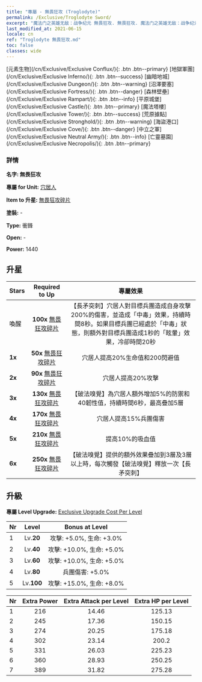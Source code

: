 ```yaml
---
title: "專屬 - 無畏狂攻 (Troglodyte)"
permalink: /Exclusive/Troglodyte Sword/
excerpt: "魔法门之英雄无敌：战争纪元 無畏狂攻. 無畏狂攻. 魔法门之英雄无敌：战争纪元 專屬 無畏狂攻. 穴居人 專屬."
last_modified_at: 2021-06-15
locale: cn
ref: "Troglodyte 無畏狂攻.md"
toc: false
classes: wide
---
```

 [元素生物](/cn/Exclusive/Exclusive Conflux/){: .btn .btn--primary} [地獄軍團](/cn/Exclusive/Exclusive Inferno/){: .btn .btn--success} [幽暗地城](/cn/Exclusive/Exclusive Dungeon/){: .btn .btn--warning} [沼澤要塞](/cn/Exclusive/Exclusive Fortress/){: .btn .btn--danger} [森林壁壘](/cn/Exclusive/Exclusive Rampart/){: .btn .btn--info} [平原城堡](/cn/Exclusive/Exclusive Castle/){: .btn .btn--primary} [魔法塔樓](/cn/Exclusive/Exclusive Tower/){: .btn .btn--success} [荒原據點](/cn/Exclusive/Exclusive Stronghold/){: .btn .btn--warning} [海盜港口](/cn/Exclusive/Exclusive Cove/){: .btn .btn--danger} [中立之軍](/cn/Exclusive/Exclusive Neutral Army/){: .btn .btn--info} [亡靈墓園](/cn/Exclusive/Exclusive Necropolis/){: .btn .btn--primary} 

### 詳情
 **名字: 無畏狂攻** 

 **專屬 for Unit:** [穴居人](/cn/units/Troglodyte/) 

 **Item to 升星:** [無畏狂攻碎片](/cn/Items/con_912/)

 **塗裝:** -

 **Type:** 衝鋒

 **Open:** -

 **Power:** 1440

## 升星

  |     Stars    |  Required to Up | 專屬效果 |
  |:-------------|:---------------:|:---------------:|
  |  喚醒  | **100x** [無畏狂攻碎片](/cn/Items/con_912/) | 【長矛突刺】穴居人對目標兵團造成自身攻擊200%的傷害，並造成「中毒」效果，持續時間8秒。如果目標兵團已經處於「中毒」狀態，則額外對目標兵團造成1秒的「眩暈」效果，冷卻時間20秒 |
  | **1x** <i class="fas fa-star"/> | **50x** [無畏狂攻碎片](/cn/Items/con_912/) | 穴居人提高20%生命值和200閃避值 |
  | **2x** <i class="fas fa-star"/> | **90x** [無畏狂攻碎片](/cn/Items/con_912/) | 穴居人提高20%攻擊 |
  | **3x** <i class="fas fa-star"/> | **130x** [無畏狂攻碎片](/cn/Items/con_912/) | 【破法嗅覺】為穴居人額外增加5%的防禦和40韌性值，持續時間6秒，最高疊加5層 |
  | **4x** <i class="fas fa-star"/> | **170x** [無畏狂攻碎片](/cn/Items/con_912/) | 穴居人提高15%兵團傷害 |
  | **5x** <i class="fas fa-star"/> | **210x** [無畏狂攻碎片](/cn/Items/con_912/) | 提高10%的吸血值 |
  | **6x** <i class="fas fa-star"/> | **250x** [無畏狂攻碎片](/cn/Items/con_912/) | 【破法嗅覺】提供的額外效果疊加到3層及3層以上時，每次觸發【破法嗅覺】釋放一次【長矛突刺】 |


## 升級
 **專屬 Level Upgrade:** [Exclusive Upgrade Cost Per Level](/Exclusive/ExclusiveUpgradeCostPerLevel/)

  |  Nr  |   Level  | Bonus at Level |
  |:-----|:--------:|:--------------:|
  | 1 | Lv.**20** | 攻擊: +5.0%, 生命: +3.0% |
  | 2 | Lv.**40** | 攻擊: +10.0%, 生命: +5.0% |
  | 3 | Lv.**60** | 攻擊: +10.0%, 生命: +5.0% |
  | 4 | Lv.**80** | 兵團傷害: +5.0% |
  | 5 | Lv.**100** | 攻擊: +15.0%, 生命: +8.0% |


  |  Nr  |  Extra Power | Extra Attack per Level | Extra HP per Level |
  |:-----|:--------:|:--------:|:--------:|
  | 1 | 216 | 14.46 | 125.13 |
  | 2 | 245 | 17.36 | 150.15 |
  | 3 | 274 | 20.25 | 175.18 |
  | 4 | 302 | 23.14 | 200.2 |
  | 5 | 331 | 26.03 | 225.23 |
  | 6 | 360 | 28.93 | 250.25 |
  | 7 | 389 | 31.82 | 275.28 |


